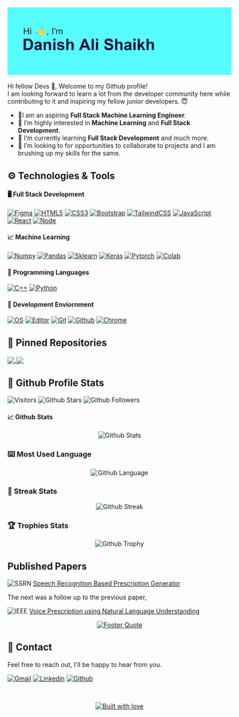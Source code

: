 <!-- HEADER -->
<picture>
  <source srcset="images\header.webp">
  <img src="images\fallback\header.png" alt="Hi, I'm Danish Ali Shaikh">
</picture>

<!-- INTRODUCTION -->
Hi fellow Devs :wave:, Welcome to my Github profile!  
I am looking forward to learn a lot from the developer community here while contributing to it and inspiring my fellow junior developers. :innocent:

<!-- CURRENT STATUS -->
- 🔭I am an aspiring **Full Stack Machine Learning Engineer**.
- 👀 I’m highly interested in **Machine Learning** and **Full Stack Development**.
- 🌱 I’m currently learning **Full Stack Development** and much more.
- 💞️ I’m looking to for opportunities to collaborate to projects and I am brushing up my skills for the same.

<!-- TECHNOLOGY STACK -->
## :gear: Technologies & Tools
#### :desktop_computer: Full Stack Development
[![Figma][figma-shield]][figma-url]
[![HTML5][html5-shield]][html5-url]
[![CSS3][css-shield]][css-url]
[![Bootstrap][bootstrap-shield]][bootstrap-url]
[![TailwindCSS][tailwindcss-shield]][tailwindcss-url]
[![JavaScript][javascript-shield]][javascript-url]
[![React][react-shield]][react-url]
[![Node][node-shield]][node-url]

#### :chart_with_upwards_trend: Machine Learning
[![Numpy][numpy-shield]][numpy-url]
[![Pandas][pandas-shield]][pandas-url]
[![Sklearn][sklearn-shield]][sklearn-url]
[![Keras][keras-shield]][keras-url]
[![Pytorch][pytorch-shield]][pytorch-url]
[![Colab][colab-shield]][colab-url]

#### :nut_and_bolt: Programming Languages
[![C++][c++-shield]][c++-url]
[![Python][python-shield]][python-url]

#### :arrows_counterclockwise: Development Enviornment
[![OS][os-shield]][os-url]
[![Editor][editor-shield]][editor-url]
[![Git][git-shield]][git-url]
[![Github][github-shield]][github-profile-url]
[![Chrome][chrome-shield]][chrome-url]

<!-- PINNED REPOSITORIES -->
## :pushpin: Pinned Repositories
<a href="https://github.com/DAShaikh10/Tic-Tac-Toe">
  <img align="center" src="https://github-readme-stats.vercel.app/api/pin/?username=DAShaikh10&repo=Tic-Tac-Toe&theme=yeblu"/>
</a>
<a href="https://github.com/DAShaikh10/Turtle-Logos">
  <img align="center" src="https://github-readme-stats.vercel.app/api/pin/?username=DAShaikh10&repo=Turtle-Logos&theme=yeblu"/>
</a>

<!-- GITHUB PROFILE STATS -->
## :page_facing_up: Github Profile Stats
![Visitors][visitors-badge]
![Github Stars][github-stars-shield]
![Github Followers][github-followers-shield]

#### :chart_with_upwards_trend: Github Stats
<div align="center">

  <a>![Github Stats][github-stats]</a>

</div>

### :keyboard: Most Used Language
<div align="center">

  <a>![Github Language][github-language]</a>

</div>

### :dart: Streak Stats
<div align="center">

  <a>![Github Streak][github-streak]</a>

</div>

### :trophy: Trophies Stats
<div align="center">

  <a>![Github Trophy][github-trophy]</a>

</div>

## Published Papers
![SSRN][ssrn-shield] [Speech Recognition Based Prescription Generator][ssrn-paper-url]  

The next was a follow up to the previous paper,  

![IEEE][ieee-shield] [Voice Prescription using Natural Language Understanding][ieee-paper-url]

<div align="center">

  <a href="https://github.com/DAShaikh10">![Footer Quote][quote-url]</a>

</div>

## :signal_strength: Contact
Feel free to reach out, I'll be happy to hear from you.

<!-- SOCIAL SHIELDS -->
[![Gmail][gmail-shield]][gmail-url]
[![Linkedin][linkedin-shield]][linkedin-url]
[![Github][github-profile-shield]][github-profile-url]


<br>

<!-- FOOTER QUOTE -->
<div align="center">

  <a href="https://github.com/DAShaikh10">![Built with love][built-with-love-badge]</a>

</div>

<!-- MARDOWN BADGES -->
[built-with-love-badge]: http://ForTheBadge.com/images/badges/built-with-love.svg
[visitors-badge]: https://komarev.com/ghpvc/?username=DAShaikh10&color=blue

<!-- MARKDOWN STATS -->
[github-language]: https://github-readme-stats.vercel.app/api/top-langs/?username=DAShaikh10&theme=yeblu
[github-stats]: https://github-readme-stats.vercel.app/api?username=DAShaikh10&theme=yeblu&show_icons=true&include_all_commits=true&count_private=true&cache_seconds=7200
[github-streak]: https://github-readme-streak-stats.herokuapp.com/?user=DAShaikh10&theme=yeblu
[github-trophy]: https://github-profile-trophy.vercel.app/?username=DAShaikh10&theme=algolia

<!-- MARKDOWN QUOTES -->
[quote-url]: https://quotes-github-readme.vercel.app/api?type=horizontal&theme=algolia

<!-- MARKDOWN shieldS -->
[bootstrap-shield]: https://img.shields.io/badge/Bootstrap-informational?style=flat&logo=bootstrap&color=6F42C1&labelColor=white
[c++-shield]: https://img.shields.io/badge/C++-informational?style=flat&logo=c%2B%2B&labelColor=gray
[chrome-shield]: https://img.shields.io/badge/Browser-Chrome-red?style=flat&logo=google-chrome&logoColor=white
[colab-shield]: https://img.shields.io/badge/Colab-white?style=flat&logo=google-colab&logoColor=orange&labelColor=gray
[css-shield]: https://img.shields.io/badge/CSS3-informational?style=flat&logo=css3&color=white&labelColor=blue
[editor-shield]: https://img.shields.io/badge/Editor-VS_Code-informational?style=flat&logo=visual-studio-code&logoColor=0066b8&color=0066b8
[figma-shield]: https://img.shields.io/badge/Figma-informational?style=flat&logo=figma&color=FF7262&labelColor=white
[git-shield]: https://img.shields.io/badge/Version%20Control-Git-informational?style=flat&logo=git&color=db5638
[github-shield]: https://img.shields.io/badge/-Github-informational?style=flat&logo=github&color=black
[github-followers-shield]: https://img.shields.io/github/followers/DAShaikh10?style=social
[github-profile-shield]: https://img.shields.io/badge/Danish%20Ali-black?style=flat&logo=github
[github-stars-shield]: https://img.shields.io/github/stars/DAShaikh10?style=social
[gmail-shield]: https://img.shields.io/badge/Danish%20Ali-grey?style=flat&logo=gmail
[html5-shield]: https://img.shields.io/badge/HTML5-informational?style=flat&logo=html5&color=F06529&labelColor=white
[ieee-shield]: https://img.shields.io/badge/IEEE-informational?style=flat&logo=ieee
[javascript-shield]: https://img.shields.io/badge/JavaScript-informational?style=flat&logo=javascript&color=white&labelColor=gray
[keras-shield]: https://img.shields.io/badge/Keras-informational?style=flat&logo=keras&color=d00000
[linkedin-shield]: https://img.shields.io/badge/Danish%20Ali-blue?style=flat&logo=linkedin&logoColor=white
[node-shield]: https://img.shields.io/badge/Node-informational?style=flat&logo=nodedotjs&color=green&labelColor=white
[numpy-shield]: https://img.shields.io/badge/Numpy-informational?style=flat&logo=numpy&logoColor=blue&color=blue&labelColor=white
[os-shield]: https://img.shields.io/badge/OS-Windows-informational?style=flat&logo=windows&color=8eaec6
[pandas-shield]: https://img.shields.io/badge/Pandas-informational?style=flat&logo=pandas&color=white&labelColor=300275
[python-shield]: https://img.shields.io/badge/Python-informational?style=flat&logo=python&logoColor=FFDC51&color=1E415E&labelColor=gray
[pytorch-shield]: https://img.shields.io/badge/Pytorch-informational?style=flat&logo=pytorch&color=white
[react-shield]: https://img.shields.io/badge/React-informational?style=flat&logo=react&color=white&labelColor=black
[sklearn-shield]: https://img.shields.io/badge/scikit--learn-%23F7931E.svg?style=flat&logo=scikit-learn&logoColor=white&color=orange&labelColor=blue
[ssrn-shield]: https://img.shields.io/badge/SSRN-informational?style=flat&logo=ssrn&logoColor=darkblue&color=white
[tailwindcss-shield]: https://img.shields.io/badge/TailwindCSS-informational?style=flat&logo=tailwindcss&color=F7FAFC

<!-- MARKDOWN URL -->
[bootstrap-url]: https://getbootstrap.com
[c++-url]: https://isocpp.org
[chrome-url]: https://www.google.com/intl/en_us/chrome
[colab-url]: https://colab.research.google.com
[css-url]: https://developer.mozilla.org/en-US/docs/Web/CSS
[editor-url]: https://code.visualstudio.com
[figma-url]: https://www.figma.com
[git-url]: https://git-scm.com
[github-profile-url]: https://github.com/DAShaikh10
[gmail-url]: mailto:D.A.Shaikh10@gmail.com
[html5-url]: https://developer.mozilla.org/en-US/docs/Glossary/HTML5
[ieee-paper-url]: https://ieeexplore.ieee.org/document/9807998
[javascript-url]: https://developer.mozilla.org/en-US/docs/Web/JavaScript
[keras-url]: https://keras.io
[linkedin-url]: https://www.linkedin.com/in/danish-ali-shaikh
[node-url]:https://nodejs.org
[numpy-url]: https://numpy.org
[os-url]: https://www.microsoft.com/en-in/windows
[pandas-url]: https://pandas.pydata.org
[python-url]: https://www.python.org
[pytorch-url]: https://pytorch.org
[react-url]: https://reactjs.org
[sklearn-url]: https://scikit-learn.org
[ssrn-paper-url]: https://papers.ssrn.com/sol3/papers.cfm?abstract_id=3867738
[tailwindcss-url]: https://v1.tailwindcss.com
